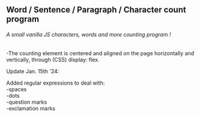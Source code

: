 <h2>Word / Sentence / Paragraph / Character count program</h2>

<h6>A small vanilla JS characters, words and more counting program !</h6>

-The counting element is centered and aligned on the page horizontally and vertically, through (CSS) display: flex.

Update Jan. 15th '24:</br>

Added regular expressions to deal with:</br>
  -spaces</br>
  -dots</br>
  -question marks</br>
  -exclamation marks</br>
